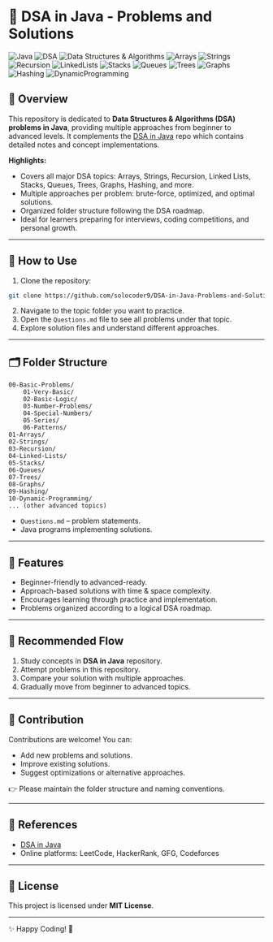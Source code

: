# 📘 DSA in Java - Problems and Solutions  

![Java](https://img.shields.io/badge/Java-F7DF1E?style=for-the-badge&logo=java&logoColor=black)
![DSA](https://img.shields.io/badge/DSA-ED3F27?style=for-the-badge&logo=algorithmia&logoColor=white)
![Data Structures & Algorithms](https://img.shields.io/badge/Data%20Structures%20%26%20Algorithms-007ACC?style=for-the-badge)
![Arrays](https://img.shields.io/badge/Arrays-1E90FF?style=for-the-badge)
![Strings](https://img.shields.io/badge/Strings-32CD32?style=for-the-badge)
![Recursion](https://img.shields.io/badge/Recursion-FF8C00?style=for-the-badge)
![LinkedLists](https://img.shields.io/badge/Linked%20Lists-20B2AA?style=for-the-badge)
![Stacks](https://img.shields.io/badge/Stacks-00CED1?style=for-the-badge)
![Queues](https://img.shields.io/badge/Queues-8A2BE2?style=for-the-badge)
![Trees](https://img.shields.io/badge/Trees-228B22?style=for-the-badge)
![Graphs](https://img.shields.io/badge/Graphs-DC143C?style=for-the-badge)
![Hashing](https://img.shields.io/badge/Hashing-FF4500?style=for-the-badge)
![DynamicProgramming](https://img.shields.io/badge/Dynamic%20Programming-800080?style=for-the-badge)


## 📝 Overview  
This repository is dedicated to **Data Structures & Algorithms (DSA) problems in Java**, providing multiple approaches from beginner to advanced levels. It complements the [DSA in Java](https://github.com/solocoder9/DSA-in-Java) repo which contains detailed notes and concept implementations.  

**Highlights:**  
- Covers all major DSA topics: Arrays, Strings, Recursion, Linked Lists, Stacks, Queues, Trees, Graphs, Hashing, and more.  
- Multiple approaches per problem: brute-force, optimized, and optimal solutions.  
- Organized folder structure following the DSA roadmap.  
- Ideal for learners preparing for interviews, coding competitions, and personal growth.  

---

## 🚀 How to Use  
1. Clone the repository:  
```bash
git clone https://github.com/solocoder9/DSA-in-Java-Problems-and-Solutions.git
```  
2. Navigate to the topic folder you want to practice.  
3. Open the `Questions.md` file to see all problems under that topic.  
4. Explore solution files and understand different approaches.  

---

## 🗂️ Folder Structure  
```
00-Basic-Problems/
    01-Very-Basic/
    02-Basic-Logic/
    03-Number-Problems/
    04-Special-Numbers/
    05-Series/
    06-Patterns/
01-Arrays/
02-Strings/
03-Recursion/
04-Linked-Lists/
05-Stacks/
06-Queues/
07-Trees/
08-Graphs/
09-Hashing/
10-Dynamic-Programming/
... (other advanced topics)
```

- `Questions.md` – problem statements.  
- Java programs implementing solutions.  

---

## 🌟 Features  
- Beginner-friendly to advanced-ready.  
- Approach-based solutions with time & space complexity.  
- Encourages learning through practice and implementation.  
- Problems organized according to a logical DSA roadmap.  

---

## 📖 Recommended Flow  
1. Study concepts in **DSA in Java** repository.  
2. Attempt problems in this repository.  
3. Compare your solution with multiple approaches.  
4. Gradually move from beginner to advanced topics.  

---

## 🤝 Contribution  
Contributions are welcome! You can:  
- Add new problems and solutions.  
- Improve existing solutions.  
- Suggest optimizations or alternative approaches.  

👉 Please maintain the folder structure and naming conventions.  

---

## 🔗 References  
- [DSA in Java](https://github.com/solocoder9/DSA-in-Java)  
- Online platforms: LeetCode, HackerRank, GFG, Codeforces  

---

## 📜 License  
This project is licensed under **MIT License**.  

---

✨ Happy Coding! 🚀  
